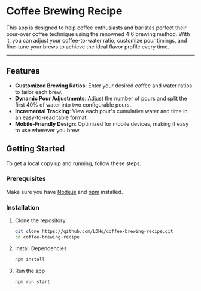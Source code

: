 # Coffee Brewing Recipe

This app is designed to help coffee enthusiasts and baristas perfect their pour-over coffee technique using the renowned 4:6 brewing method. With it, you can adjust your coffee-to-water ratio, customize pour timings, and fine-tune your brews to achieve the ideal flavor profile every time.

---

## Features

- **Customized Brewing Ratios**: Enter your desired coffee and water ratios to tailor each brew.
- **Dynamic Pour Adjustments**: Adjust the number of pours and split the first 40% of water into two configurable pours.
- **Incremental Tracking**: View each pour's cumulative water and time in an easy-to-read table format.
- **Mobile-Friendly Design**: Optimized for mobile devices, making it easy to use wherever you brew.
  
## Getting Started

To get a local copy up and running, follow these steps.

### Prerequisites

Make sure you have [Node.js](https://nodejs.org/) and [npm](https://www.npmjs.com/) installed.

### Installation

1. Clone the repository:

   ```bash
   git clone https://github.com/LDHo/coffee-brewing-recipe.git
   cd coffee-brewing-recipe

2. Install Dependencies

	```bash
	npm install

3. Run the app

	```bash
	npm run start
